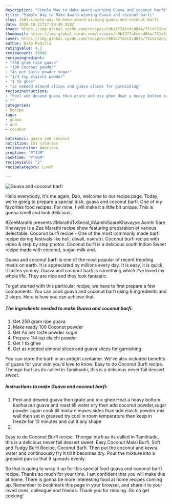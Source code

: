 ```yaml
---
description: "Simple Way to Make Award-winning Guava and coconut barfi"
title: "Simple Way to Make Award-winning Guava and coconut barfi"
slug: 1503-simple-way-to-make-award-winning-guava-and-coconut-barfi
date: 2020-10-21T17:50:49.920Z
image: https://img-global.cpcdn.com/recipes/c9b1377a5cdcd84a/751x532cq70/guava-and-coconut-barfi-recipe-main-photo.jpg
thumbnail: https://img-global.cpcdn.com/recipes/c9b1377a5cdcd84a/751x532cq70/guava-and-coconut-barfi-recipe-main-photo.jpg
cover: https://img-global.cpcdn.com/recipes/c9b1377a5cdcd84a/751x532cq70/guava-and-coconut-barfi-recipe-main-photo.jpg
author: Dale Padilla
ratingvalue: 4.1
reviewcount: 36048
recipeingredient:
- "250 gram ripe guava"
- "100 Coconut powder"
- "As per taste powder sugar"
- "1/4 tsp elaichi powder"
- "1 tb ghee"
- "as needed almond slices and guava slices for garnishing"
recipeinstructions:
- "Peel and deseed guava then grate and mix ghee Heat a heavy bottom kadhai put guava and roast till water dry then add coconut powder,sugar powder again cook till mixture leaves sides than add elaichi powder mix well then set in greased try cool in room temperature then keep in freeze for 10 minutes and cut it any shape"
- ""
categories:
- Recipe
tags:
- guava
- and
- coconut

katakunci: guava and coconut 
nutrition: 151 calories
recipecuisine: American
preptime: "PT13M"
cooktime: "PT56M"
recipeyield: "2"
recipecategory: Lunch

---
```



![Guava and coconut barfi](https://img-global.cpcdn.com/recipes/c9b1377a5cdcd84a/751x532cq70/guava-and-coconut-barfi-recipe-main-photo.jpg)

Hello everybody, it's me again, Dan, welcome to our recipe page. Today, we're going to prepare a special dish, guava and coconut barfi. One of my favorites food recipes. For mine, I will make it a little bit unique. This is gonna smell and look delicious.

#ZeeMarathi presents #MarathiTvSerial_#AamhiSaareKhavayye Aamhi Sare Khavayye is a Zee Marathi recipe show featuring preparation of various delectable. Coconut burfi recipe - One of the most commonly made barfi recipe during festivals like holi, diwali, navratri. Coconut burfi recipe with video &amp; step by step photos. Coconut burfi is a delicious south Indian Sweet recipe made with coconut, sugar, milk and.

Guava and coconut barfi is one of the most popular of recent trending meals on earth. It is appreciated by millions every day. It is easy, it is quick, it tastes yummy. Guava and coconut barfi is something which I've loved my whole life. They are nice and they look fantastic.


To get started with this particular recipe, we have to first prepare a few components. You can cook guava and coconut barfi using 6 ingredients and 2 steps. Here is how you can achieve that.

<!--inarticleads1-->

##### The ingredients needed to make Guava and coconut barfi:

1. Get 250 gram ripe guava
1. Make ready 100 Coconut powder
1. Get As per taste powder sugar
1. Prepare 1/4 tsp elaichi powder
1. Get 1 tb ghee
1. Get as needed almond slices and guava slices for garnishing


You can store the barfi in an airtight container. We&#39;ve also included benefits of guava for your skin you&#39;d love to know. Easy to do Coconut Burfi recipe. Thengai burfi as its called in Tamilnadu, this is a delicious never fail dessert sweet. 

<!--inarticleads2-->

##### Instructions to make Guava and coconut barfi:

1. Peel and deseed guava then grate and mix ghee Heat a heavy bottom kadhai put guava and roast till water dry then add coconut powder,sugar powder again cook till mixture leaves sides than add elaichi powder mix well then set in greased try cool in room temperature then keep in freeze for 10 minutes and cut it any shape
1. 


Easy to do Coconut Burfi recipe. Thengai burfi as its called in Tamilnadu, this is a delicious never fail dessert sweet. Easy Coconut Malai Burfi, Soft and Fudgy Burfi Recipe, Coconut Barfi. Then put the coconut and kewra water and continuously fry it till it becomes dry. Pour the mixture into a greased pan so that it spreads evenly. 

So that is going to wrap it up for this special food guava and coconut barfi recipe. Thanks so much for your time. I am confident that you will make this at home. There is gonna be more interesting food at home recipes coming up. Remember to bookmark this page in your browser, and share it to your loved ones, colleague and friends. Thank you for reading. Go on get cooking!
